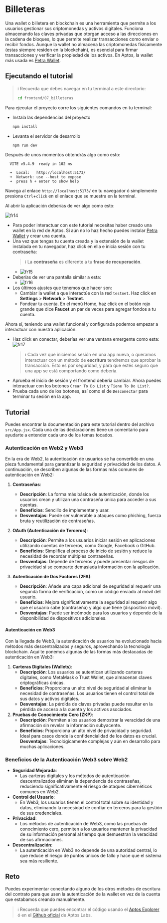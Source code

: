 # Billeteras

Una wallet o billetera en blockchain es una herramienta que permite a los usuarios gestionar sus criptomonedas y activos digitales. Funciona almacenando las claves privadas que otorgan acceso a las direcciones en la cadena de bloques, lo que permite realizar transacciones como enviar o recibir fondos. Aunque la wallet no almacena las criptomonedas físicamente (estas siempre residen en la blockchain), es esencial para firmar transacciones y verificar la propiedad de los activos. En Aptos, la wallet más usada es [Petra Wallet](https://petra.app/).

## Ejecutando el tutorial

> :information_source: Recuerda que debes navegar en tu terminal a este directorio:
>```sh
>cd frontend/07_billeteras
>```

Para ejecutar el proyecto corre los siguientes comandos en tu terminal:

* Instala las dependencias del proyecto
    ```sh
    npm install
    ```
* Levanta el servidor de desarrollo
    ```sh
    npm run dev
    ```

Después de unos momentos obtendrás algo como esto:
```
  VITE v5.4.9  ready in 102 ms

  ➜  Local:   http://localhost:5173/
  ➜  Network: use --host to expose
  ➜  press h + enter to show help
```

Navega al enlace `http://localhost:5173/` en tu navegador ó simplemente presiona `Ctrl`+`click` en el enlace que se muestra en la terminal.

Al abrir la aplicación deberías de ver algo como esto:

![fr14](../../recursos/frontend/fr14.jpg)

* Para poder interactuar con este tutorial necesitas haber creado una wallet en la red de Aptos. Si aún no lo haz hecho puedes instalar [Petra Wallet](https://petra.app/) y crear una cuenta.
* Una vez que tengas tu cuenta creada y la extensión de la wallet instalada en tu navegador, haz click en ella e inicia sesión con tu contraseña:
    > :information_source: La **contraseña** es diferente a tu **frase de recuperación**.
    * ![fr15](../../recursos/frontend/fr15.jpg)
* Deberías de ver una pantalla similar a esta:
    * ![fr16](../../recursos/frontend/fr16.jpg)
* Los últimos ajustes que tenemos que hacer son:
    * Cambiar la wallet a que interactúe con la red `testnet`. Haz click en **Settings** > **Network** > **Testnet**.
    * Fondear tu cuenta. En el menú Home, haz click en el botón rojo grande que dice **Faucet** un par de veces para agregar fondos a tu cuenta.

Ahora sí, teniendo una wallet funcional y configurada podemos empezar a interactuar con nuestra aplicación.
* Haz click en conectar, deberías ver una ventana emergente como esta:
    ![fr17](../../recursos/frontend/fr17.jpg)
    > :information_source: Cada vez que iniciemos sesión en una app nueva, o queramos interactuar con un método de **escritura** tendremos que aprobar la transacción. Esto es por seguridad, y para que estés seguro que una app se está comportando como debería.
* Aprueba el inicio de sesión y el frontend debería cambiar. Ahora puedes interactuar con los botones `Crear To Do List` y `Tiene To Do List?`.
* Prueba cada uno de los botones, así como el de `Desconectar` para terminar tu sesión en la app.

## Tutorial

Puedes encontrar la documentación para este tutorial dentro del archivo `src/App.jsx`. Cada una de las declaraciones tiene un comentario para ayudarte a entender cada uno de los temas tocados.

### Autenticación en Web2 y Web3

En la era de Web2, la autenticación de usuarios se ha convertido en una pieza fundamental para garantizar la seguridad y privacidad de los datos. A continuación, se describen algunas de las formas más comunes de autenticación en Web2:

1. **Contraseñas**:
    * **Descripción**: La forma más básica de autenticación, donde los usuarios crean y utilizan una contraseña única para acceder a sus cuentas.
    * **Beneficios**: Sencillo de implementar y usar.
    * **Desventajas**: Puede ser vulnerable a ataques como phishing, fuerza bruta y reutilización de contraseñas.

2. **OAuth (Autenticación de Terceros)**:
    * **Descripción**: Permite a los usuarios iniciar sesión en aplicaciones utilizando cuentas de terceros, como Google, Facebook o GitHub.
    * **Beneficios**: Simplifica el proceso de inicio de sesión y reduce la necesidad de recordar múltiples contraseñas.
    * **Desventajas**: Depende de terceros y puede presentar riesgos de privacidad si se comparte demasiada información con la aplicación.

3. **Autenticación de Dos Factores (2FA)**:
    * **Descripción**: Añade una capa adicional de seguridad al requerir una segunda forma de verificación, como un código enviado al móvil del usuario.
    * **Beneficios**: Mejora significativamente la seguridad al requerir algo que el usuario sabe (contraseña) y algo que tiene (dispositivo móvil).
    * **Desventajas**: Puede ser incómodo para los usuarios y depende de la disponibilidad de dispositivos adicionales.

#### Autenticación en Web3

Con la llegada de Web3, la autenticación de usuarios ha evolucionado hacia métodos más descentralizados y seguros, aprovechando la tecnología blockchain. Aquí te ponemos algunas de las formas más destacadas de autenticación en Web3:

1. **Carteras Digitales (Wallets)**:
    * **Descripción**: Los usuarios se autentican utilizando carteras digitales, como MetaMask o Trust Wallet, que almacenan claves criptográficas únicas.
    * **Beneficios**: Proporciona un alto nivel de seguridad al eliminar la necesidad de contraseñas. Los usuarios tienen el control total de sus datos y activos digitales.
    * **Desventajas**: La pérdida de claves privadas puede resultar en la pérdida de acceso a la cuenta y los activos asociados.
2. **Pruebas de Conocimiento Cero (ZKP)**:
    * **Descripción**: Permiten a los usuarios demostrar la veracidad de una afirmación sin revelar la información subyacente.
    * **Beneficios**: Proporciona un alto nivel de privacidad y seguridad. Ideal para casos donde la confidencialidad de los datos es crucial.
    **Desventajas**: Tecnológicamente complejas y aún en desarrollo para muchas aplicaciones.

### Beneficios de la Autenticación Web3 sobre Web2
* **Seguridad Mejorada**:
    * Las carteras digitales y los métodos de autenticación descentralizados eliminan la dependencia de contraseñas, reduciendo significativamente el riesgo de ataques cibernéticos comunes en Web2.
* **Control del Usuario**:
    * En Web3, los usuarios tienen el control total sobre su identidad y datos, eliminando la necesidad de confiar en terceros para la gestión de sus credenciales.
* **Privacidad**:
    * Los métodos de autenticación de Web3, como las pruebas de conocimiento cero, permiten a los usuarios mantener la privacidad de su información personal al tiempo que demuestran la veracidad de sus afirmaciones.
* **Descentralización**:
    * La autenticación en Web3 no depende de una autoridad central, lo que reduce el riesgo de puntos únicos de fallo y hace que el sistema sea más resiliente.

## Reto

Puedes experimentar conectando alguno de los otros métodos de escritura del contrato para que usen la autenticación de la wallet en vez de la cuenta que estabamos creando manualmente.

> :information_source: Recuerda que puedes encontrar el código usando el [Aptos Explorer](https://explorer.aptoslabs.com/object/0xcb8b57d6f98f4295fc261eddca12af69988e5a2a02e0359e5f2ab71e57277de4/modules/code/advanced_todo_list?network=testnet) ó en el [Github oficial](https://github.com/aptos-labs/move-by-examples/tree/main/advanced-todo-list) de Aptos Labs.